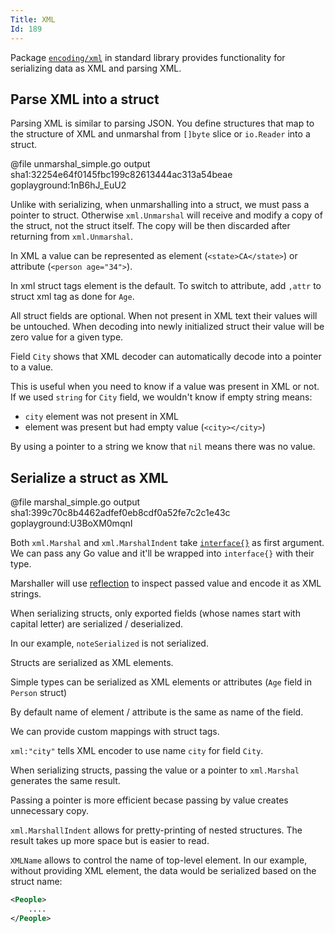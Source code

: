 ```yaml
---
Title: XML
Id: 189
---
```


Package [`encoding/xml`](https://godoc.org/encoding/xml) in standard library provides functionality for serializing data as XML and parsing XML.

## Parse XML into a struct

Parsing XML is similar to parsing JSON. You define structures that map to the structure of XML and unmarshal from `[]byte` slice or `io.Reader` into a struct.

@file unmarshal_simple.go output sha1:32254e64f0145fbc199c82613444ac313a54beae goplayground:1nB6hJ_EuU2

Unlike with serializing, when unmarshalling into a struct, we must pass a pointer to struct. Otherwise `xml.Unmarshal` will receive and modify a copy of the struct, not the struct itself. The copy will be then discarded after returning from `xml.Unmarshal`.

In XML a value can be represented as element (`<state>CA</state>`) or attribute (`<person age="34">`).

In xml struct tags element is the default. To switch to attribute, add `,attr` to struct xml tag as done for `Age`.

All struct fields are optional. When not present in XML text their values will be untouched. When decoding into newly initialized struct their value will be zero value for a given type.

Field `City` shows that XML decoder can automatically decode into a pointer to a value.

This is useful when you need to know if a value was present in XML or not. If we used `string` for `City` field, we wouldn't know if empty string means:

* `city` element was not present in XML
* element was present but had empty value (`<city></city>`)

By using a pointer to a string we know that `nil` means there was no value.

## Serialize a struct as XML

@file marshal_simple.go output sha1:399c70c8b4462adfef0eb8cdf0a52fe7c2c1e43c goplayground:U3BoXM0mqnI

Both `xml.Marshal` and `xml.MarshalIndent` take [`interface{}`](94) as first argument. We can pass any Go value and it'll be wrapped into `interface{}` with their type.

Marshaller will use [reflection](1854) to inspect passed value and encode it as XML strings.

When serializing structs, only exported fields (whose names start with capital letter) are serialized / deserialized.

In our example, `noteSerialized` is not serialized.

Structs are serialized as XML elements.

Simple types can be serialized as XML elements or attributes (`Age` field in `Person` struct)

By default name of element / attribute is the same as name of the field.

We can provide custom mappings with struct tags.

`xml:"city"` tells XML encoder to use name `city` for field `City`.

When serializing structs, passing the value or a pointer to `xml.Marshal` generates the same result.

Passing a pointer is more efficient becase passing by value creates unnecessary copy.

`xml.MarshallIndent` allows for pretty-printing of nested structures. The result takes up more space but is easier to read.

`XMLName` allows to control the name of top-level element. In our example, without providing XML element, the data would be serialized based on the struct name:

```xml
<People>
    ....
</People>
```
